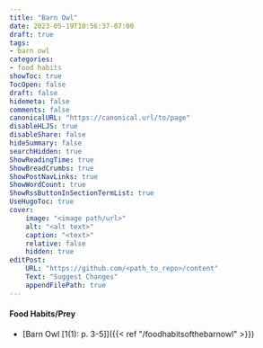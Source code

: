 ```yaml
---
title: "Barn Owl"
date: 2023-05-19T10:56:37-07:00
draft: true
tags:
- barn owl
categories:
- food habits
showToc: true
TocOpen: false
draft: false
hidemeta: false
comments: false
canonicalURL: "https://canonical.url/to/page"
disableHLJS: true 
disableShare: false
hideSummary: false
searchHidden: true
ShowReadingTime: true
ShowBreadCrumbs: true
ShowPostNavLinks: true
ShowWordCount: true
ShowRssButtonInSectionTermList: true
UseHugoToc: true
cover:
    image: "<image path/url>" 
    alt: "<alt text>" 
    caption: "<text>" 
    relative: false
    hidden: true
editPost:
    URL: "https://github.com/<path_to_repo>/content"
    Text: "Suggest Changes" 
    appendFilePath: true 
---
```


#### Food Habits/Prey
* [Barn Owl [1(1): p. 3-5]]({{< ref "/foodhabitsofthebarnowl" >}})